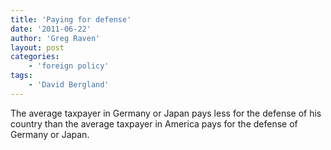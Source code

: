 ```yaml
---
title: 'Paying for defense'
date: '2011-06-22'
author: 'Greg Raven'
layout: post
categories:
    - 'foreign policy'
tags:
    - 'David Bergland'
---
```


The average taxpayer in Germany or Japan pays less for the defense of his country than the average taxpayer in America pays for the defense of Germany or Japan.